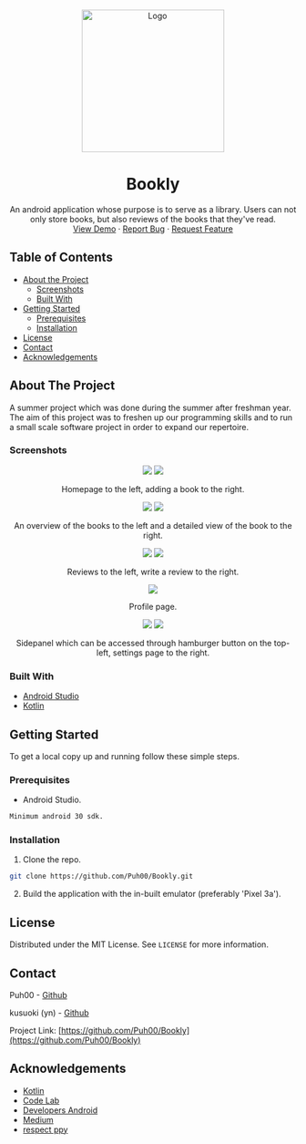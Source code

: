 <!--
*** Thanks for checking out this README Template. If you have a suggestion that would
*** make this better, please fork the repo and create a pull request or simply open
*** an issue with the tag "enhancement".
*** Thanks again! Now go create something AMAZING! :D
***
***
***
*** To avoid retyping too much info. Do a search and replace for the following:
*** github_username, repo_name, twitter_handle, email
-->


<!-- PROJECT LOGO -->
<br />
<p align="center">
  <a href="https://github.com/github_username/repo_name">
    <img src="/Documents/images/bookly_logo.png" alt="Logo" width="250" height="250">
  </a>

  <h1 align="center">Bookly</h3>

  <p align="center">
    An android application whose purpose is to serve as a library. Users can not only store books, but also reviews of the books that they've read. 
    <br />
    <a href="https://github.com/Puh00/Bookly/releases/tag/v1.0">View Demo</a>
    ·
    <a href="https://github.com/Puh00/Bookly/issues">Report Bug</a>
    ·
    <a href="https://github.com/Puh00/Bookly/issues">Request Feature</a>
  </p>
</p>



<!-- TABLE OF CONTENTS -->
## Table of Contents

* [About the Project](#about-the-project)
  * [Screenshots](#screenshots)
  * [Built With](#built-with)
* [Getting Started](#getting-started)
  * [Prerequisites](#prerequisites)
  * [Installation](#installation)
* [License](#license)
* [Contact](#contact)
* [Acknowledgements](#acknowledgements)



<!-- ABOUT THE PROJECT -->
## About The Project


A summer project which was done during the summer after freshman year. The aim of this project was to freshen up our programming skills and to run a small scale software project in order to expand our repertoire. 

<!-- Screenshots -->
### Screenshots
<p align="center">
  <img  src="Documents/images/home_page.png">
  <img  src="Documents/images/add_a_book.png">
</p>
<p align="center">
Homepage to the left, adding a book to the right.
</p>

<p align="center">
  <img  src="Documents/images/books.png">
  <img  src="Documents/images/detailed_view_book.png">
</p>
<p align="center">
An overview of the books to the left and a detailed view of the book to the right.
</p>

<p align="center">
  <img  src="Documents/images/reviews.png">
  <img  src="Documents/images/write_a_review.png">
</p>
<p align="center">
Reviews to the left, write a review to the right.
</p>

<p align="center">
   <img src="Documents/images/profile.png">
</p>
<p align="center">
  Profile page.
</p>

<p align="center">
  <img  src="Documents/images/side_panel.png">
  <img  src="Documents/images/settings.png">
</p>
<p align="center">
Sidepanel which can be accessed through hamburger button on the top-left, settings page to the right.
</p>


### Built With

* [Android Studio](https://developer.android.com/studio)
* [Kotlin](https://kotlinlang.org/)



<!-- GETTING STARTED -->
## Getting Started

To get a local copy up and running follow these simple steps.

### Prerequisites

* Android Studio.
```sh
Minimum android 30 sdk.
```

### Installation

1. Clone the repo.
```sh
git clone https://github.com/Puh00/Bookly.git
```
2. Build the application with the in-built emulator (preferably 'Pixel 3a').

<!-- LICENSE -->
## License

Distributed under the MIT License. See `LICENSE` for more information.



<!-- CONTACT -->
## Contact

Puh00 - [Github](https://github.com/Puh00)

kusuoki (yn) - [Github](https://github.com/kusuoki)

Project Link: [https://github.com/Puh00/Bookly](https://github.com/Puh00/Bookly)



<!-- ACKNOWLEDGEMENTS -->
## Acknowledgements
* [Kotlin](https://kotlinlang.org/docs/reference/)
* [Code Lab](https://codelabs.developers.google.com/)
* [Developers Android](https://developer.android.com/docs/)
* [Medium](https://medium.com/)
* [respect ppy](https://github.com/ppy)
